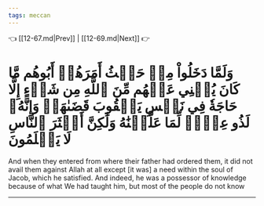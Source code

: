 ```yaml
---
tags: meccan
---
```


👈 [[12-67.md|Prev]] | [[12-69.md|Next]] 👉

# وَلَمَّا دَخَلُواْ مِنۡ حَيۡثُ أَمَرَهُمۡ أَبُوهُم مَّا كَانَ يُغۡنِي عَنۡهُم مِّنَ ٱللَّهِ مِن شَيۡءٍ إِلَّا حَاجَةٗ فِي نَفۡسِ يَعۡقُوبَ قَضَىٰهَاۚ وَإِنَّهُۥ لَذُو عِلۡمٖ لِّمَا عَلَّمۡنَٰهُ وَلَٰكِنَّ أَكۡثَرَ ٱلنَّاسِ لَا يَعۡلَمُونَ

And when they entered from where their father had ordered them, it did not avail them against Allah at all except [it was] a need within the soul of Jacob, which he satisfied. And indeed, he was a possessor of knowledge because of what We had taught him, but most of the people do not know

---

